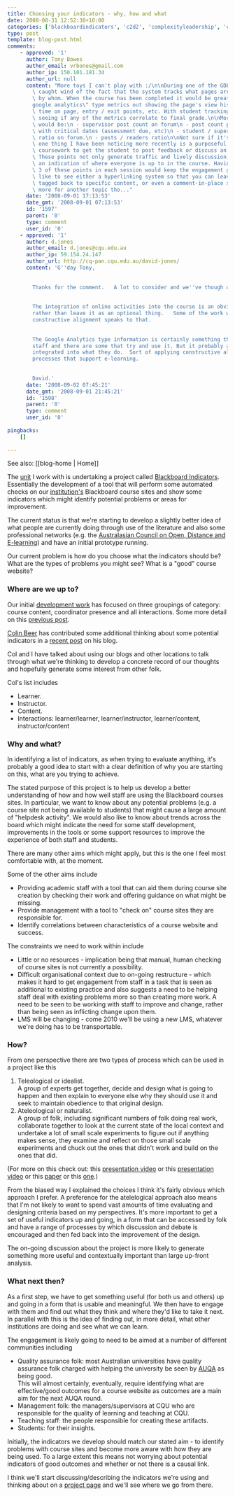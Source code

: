```yaml
---
title: Choosing your indicators - why, how and what
date: 2008-08-31 12:52:38+10:00
categories: ['blackboardindicators', 'c2d2', 'complexityleadership', 'coursesites', 'elearning']
type: post
template: blog-post.html
comments:
    - approved: '1'
      author: Tony Bowes
      author_email: vrbones@gmail.com
      author_ip: 150.101.181.34
      author_url: null
      content: "More toys I can't play with :/\n\nDuring one of the GDLT sessions I had\
        \ caught wind of the fact that the system tracks what pages are being viewed and\
        \ by whom. When the course has been completed it would be great getting some \"\
        google analytics\" type metrics out showing the page's view histry together with\
        \ time on page, entry / exit points, etc. With student tracking it would be interesting\
        \ seeing if any of the metrics correlate to final grade.\n\nMore interesting metrics\
        \ would be:\n - supervisor post count on forum\n - post count per day overlaid\
        \ with critical dates (assessment due, etc)\n - student / supervisor post count\
        \ ratio on forum.\n - posts / readers ratio\n\nNot sure if it's a metric, but\
        \ one thing I have been noticing more recently is a purposeful attempt in the\
        \ coursework to get the student to post feedback or discuss an item on the forum.\
        \ These points not only generate traffic and lively discussion, but also give\
        \ an indication of where everyone is up to in the course. Having at least 2 or\
        \ 3 of these points in each session would keep the engagement going. Ideally I'd\
        \ like to see either a hyperlinking system so that you can leave forum comments\
        \ tagged back to specific content, or even a comment-in-place system. Guess that's\
        \ more for another topic tho..."
      date: '2008-09-01 17:13:53'
      date_gmt: '2008-09-01 07:13:53'
      id: '1597'
      parent: '0'
      type: comment
      user_id: '0'
    - approved: '1'
      author: d.jones
      author_email: d.jones@cqu.edu.au
      author_ip: 59.154.24.147
      author_url: http://cq-pan.cqu.edu.au/david-jones/
      content: 'G''day Tony,
    
    
        Thanks for the comment.   A lot to consider and we''ve though of some of these.
    
    
        The integration of online activities into the course is an obvious one to encourage,
        rather than leave it as an optional thing.   Some of the work we''ve done around
        constructive alignment speaks to that.
    
    
        The Google Analytics type information is certainly something that would help the
        staff and there are some that try and use it. But it probably also needs to be
        integrated into what they do.  Sort of applying constructive alignment into the
        processes that support e-learning.
    
    
        David.'
      date: '2008-09-02 07:45:21'
      date_gmt: '2008-09-01 21:45:21'
      id: '1598'
      parent: '0'
      type: comment
      user_id: '0'
    
pingbacks:
    []
    
---
```


See also: [[blog-home | Home]]

The [unit](http://cddu.cqu.edu.au/) I work with is undertaking a project called [Blackboard Indicators](http://cddu.cqu.edu.au/index.php/Blackboard_Indicators). Essentially the development of a tool that will perform some automated checks on our [institution's](http://www.cquni.edu.au/) Blackboard course sites and show some indicators which might identify potential problems or areas for improvement.

The current status is that we're starting to develop a slightly better idea of what people are currently doing through use of the literature and also some professional networks (e.g. the [Australasian Council on Open, Distance and E-learning](http://www.acode.edu.au/)) and have an initial prototype running.

Our current problem is how do you choose what the indicators should be? What are the types of problems you might see? What is a "good" course website?

### Where are we up to?

Our initial [development work](http://cddu.cqu.edu.au/index.php/Category:Blackboard_Indicators) has focused on three groupings of category: course content, coordinator presence and all interactions. Some more detail on this [previous post](http://cq-pan.cqu.edu.au/david-jones/blog/?p=204).

[Colin Beer](http://cddu.cqu.edu.au/index.php/Colin_Beer) has contributed some additional thinking about some potential indicators in a [recent post](http://beerc.wordpress.com/2008/08/30/lms-inidcators-project/) on his blog.

Col and I have talked about using our blogs and other locations to talk through what we're thinking to develop a concrete record of our thoughts and hopefully generate some interest from other folk.

Col's list includes

- Learner.
- Instructor.
- Content.
- Interactions: learner/learner, learner/instructor, learner/content, instructor/content

### Why and what?

In identifying a list of indicators, as when trying to evaluate anything, it's probably a good idea to start with a clear definition of why you are starting on this, what are you trying to achieve.

The stated purpose of this project is to help us develop a better understanding of how and how well staff are using the Blackboard courses sites. In particular, we want to know about any potential problems (e.g. a course site not being available to students) that might cause a large amount of "helpdesk activity". We would also like to know about trends across the board which might indicate the need for some staff development, improvements in the tools or some support resources to improve the experience of both staff and students.

There are many other aims which might apply, but this is the one I feel most comfortable with, at the moment.

Some of the other aims include

- Providing academic staff with a tool that can aid them during course site creation by checking their work and offering guidance on what might be missing.
- Provide management with a tool to "check on" course sites they are responsible for.
- Identify correlations between characteristics of a course website and success.

The constraints we need to work within include

- Little or no resources - implication being that manual, human checking of course sites is not currently a possibility.
- Difficult organisational context due to on-going restructure - which makes it hard to get engagement from staff in a task that is seen as additional to existing practice and also suggests a need to be helping staff deal with existing problems more so than creating more work. A need to be seen to be working with staff to improve and change, rather than being seen as inflicting change upon them.
- LMS will be changing - come 2010 we'll be using a new LMS, whatever we're doing has to be transportable.

### How?

From one perspective there are two types of process which can be used in a project like this

1. Teleological or idealist.  
    A group of experts get together, decide and design what is going to happen and then explain to everyone else why they should use it and seek to maintain obedience to that original design.
2. Ateleological or naturalist.  
    A group of folk, including significant numbers of folk doing real work, collaborate together to look at the current state of the local context and undertake a lot of small scale experiments to figure out if anything makes sense, they examine and reflect on those small scale experiments and chuck out the ones that didn't work and build on the ones that did.

(For more on this check out: this [presentation video](http://video.google.com/videoplay?docid=-5567968733907010214&hl=en) or this [presentation video](http://video.google.com/videoplay?docid=3241775154462848671&hl=en) or this [paper](http://www.ascilite.org.au/conferences/singapore07/procs/jones-d.pdf) or this [one](http://cq-pan.cqu.edu.au/david-jones/Publications/Papers_and_Books/).)

From the biased way I explained the choices I think it's fairly obvious which approach I prefer. A preference for the atelelogical approach also means that I'm not likely to want to spend vast amounts of time evaluating and designing criteria based on my perspectives. It's more important to get a set of useful indicators up and going, in a form that can be accessed by folk and have a range of processes by which discussion and debate is encouraged and then fed back into the improvement of the design.

The on-going discussion about the project is more likely to generate something more useful and contextually important than large up-front analysis.

### What next then?

As a first step, we have to get something useful (for both us and others) up and going in a form that is usable and meaningful. We then have to engage with them and find out what they think and where they'd like to take it next. In parallel with this is the idea of finding out, in more detail, what other institutions are doing and see what we can learn.

The engagement is likely going to need to be aimed at a number of different communities including

- Quality assurance folk: most Australian universities have quality assurance folk charged with helping the university be seen by [AUQA](http://www.auqa.edu.au/) as being good.  
    This will almost certainly, eventually, require identifying what are effective/good outcomes for a course website as outcomes are a main aim for the next AUQA round.
- Management folk: the managers/supervisors at CQU who are responsible for the quality of learning and teaching at CQU.
- Teaching staff: the people responsible for creating these artifacts.
- Students: for their insights.

Initially, the indicators we develop should match our stated aim - to identify problems with course sites and become more aware with how they are being used. To a large extent this means not worrying about potential indicators of good outcomes and whether or not there is a causal link.

I think we'll start discussing/describing the indicators we're using and thinking about on a [project page](http://cddu.cqu.edu.au/index.php/Types_of_Blackboard_Indicators) and we'll see where we go from there.